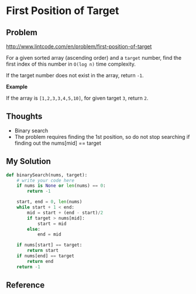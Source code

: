 # First Position of Target

## Problem

http://www.lintcode.com/en/problem/first-position-of-target

For a given sorted array (ascending order) and a ```target``` number, find the first index of this number in ```O(log n)``` time complexity.

If the target number does not exist in the array, return ```-1```.

**Example**

If the array is ```[1,2,3,3,4,5,10]```, for given target ```3```, return ```2```.

## Thoughts

- Binary search
- The problem requires finding the 1st position, so do not stop searching if finding out the nums[mid] == target

## My Solution

```python
def binarySearch(nums, target):
    # write your code here
    if nums is None or len(nums) == 0:
        return -1

    start, end = 0, len(nums)
    while start + 1 < end:
        mid = start + (end - start)/2
        if target > nums[mid]:
            start = mid
        else:
            end = mid

    if nums[start] == target:
        return start
    if nums[end] == target
        return end
    return -1
```

## Reference
